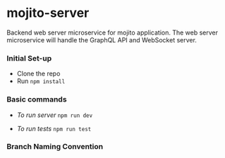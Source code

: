 # mojito-server
Backend web server microservice for mojito application.
The web server microservice will handle the GraphQL API and WebSocket server.


### Initial Set-up

- Clone the repo
- Run `npm install`

### Basic commands

- _To run server_
  `npm run dev`

- _To run tests_
  `npm run test`

### Branch Naming Convention

